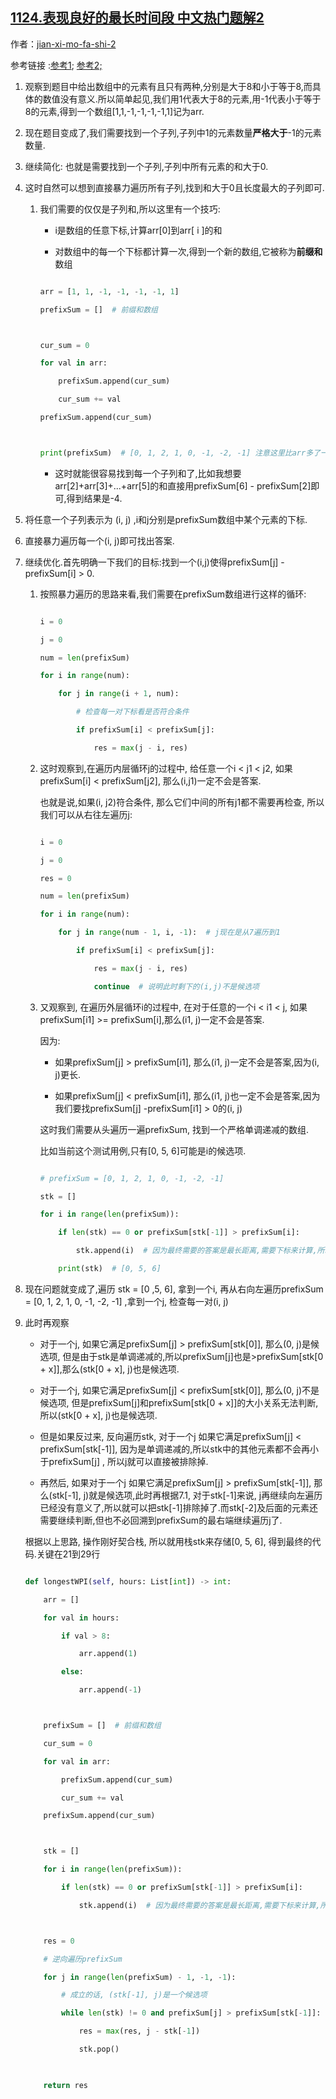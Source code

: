 ## [1124.表现良好的最长时间段 中文热门题解2](https://leetcode.cn/problems/longest-well-performing-interval/solutions/100000/can-kao-liao-ji-ge-da-shen-de-ti-jie-zhi-hou-zong-)

作者：[jian-xi-mo-fa-shi-2](https://leetcode.cn/u/jian-xi-mo-fa-shi-2)


参考链接 :[参考1](https://leetcode.com/problems/longest-well-performing-interval/discuss/335163/O(N)-Without-Hashmap.-Generalized-ProblemandSolution%3A-Find-Longest-Subarray-With-Sum-greater-K.); [参考2;](https://www.jianshu.com/p/c548dbae322d)
1. 观察到题目中给出数组中的元素有且只有两种,分别是大于8和小于等于8,而具体的数值没有意义.所以简单起见,我们用1代表大于8的元素,用-1代表小于等于8的元素,得到一个数组[1,1,-1,-1,-1,-1,1]记为arr.

2. 现在题目变成了,我们需要找到一个子列,子列中1的元素数量**严格大于**-1的元素数量.

3. 继续简化: 也就是需要找到一个子列,子列中所有元素的和大于0.

4. 这时自然可以想到直接暴力遍历所有子列,找到和大于0且长度最大的子列即可.

   1. 我们需要的仅仅是子列和,所以这里有一个技巧:

      - i是数组的任意下标,计算arr[0]到arr[ i ]的和
      - 对数组中的每一个下标都计算一次,得到一个新的数组,它被称为**前缀和**数组

      ```python
      arr = [1, 1, -1, -1, -1, -1, 1]
      prefixSum = []  # 前缀和数组
      
      cur_sum = 0
      for val in arr:
          prefixSum.append(cur_sum)
          cur_sum += val
      prefixSum.append(cur_sum)
      
      print(prefixSum)  # [0, 1, 2, 1, 0, -1, -2, -1] 注意这里比arr多了一个元素
      ```

      - 这时就能很容易找到每一个子列和了,比如我想要arr[2]+arr[3]+...+arr[5]的和直接用prefixSum[6] - prefixSum[2]即可,得到结果是-4. 

5. 将任意一个子列表示为 (i, j) ,i和j分别是prefixSum数组中某个元素的下标.

6. 直接暴力遍历每一个(i, j)即可找出答案.

7. 继续优化.首先明确一下我们的目标:找到一个(i,j)使得prefixSum[j] - prefixSum[i] > 0.

   1. 按照暴力遍历的思路来看,我们需要在prefixSum数组进行这样的循环:

       ```python
       i = 0
       j = 0
       num = len(prefixSum)
       for i in range(num):
           for j in range(i + 1, num):
               # 检查每一对下标看是否符合条件
               if prefixSum[i] < prefixSum[j]:
                   res = max(j - i, res)
       ```

   2. 这时观察到,在遍历内层循环j的过程中,  给任意一个i < j1 < j2, 如果prefixSum[i] < prefixSum[j2], 那么(i,j1)一定不会是答案.

      也就是说,如果(i, j2)符合条件, 那么它们中间的所有j1都不需要再检查, 所以我们可以从右往左遍历j:

      ```python
      i = 0
      j = 0
      res = 0
      num = len(prefixSum)
      for i in range(num):
          for j in range(num - 1, i, -1):  # j现在是从7遍历到1
              if prefixSum[i] < prefixSum[j]:
                  res = max(j - i, res)
                  continue  # 说明此时剩下的(i,j)不是候选项
      ```

   3. 又观察到, 在遍历外层循环i的过程中, 在对于任意的一个i < i1 < j, 如果prefixSum[i1] >= prefixSum[i],那么(i1, j)一定不会是答案. 
   
       因为:
   
       - 如果prefixSum[j] > prefixSum[i1], 那么(i1, j)一定不会是答案,因为(i, j)更长.
       - 如果prefixSum[j] < prefixSum[i1], 那么(i1, j)也一定不会是答案,因为我们要找prefixSum[j] -prefixSum[i1] > 0的(i, j)
   
       这时我们需要从头遍历一遍prefixSum, 找到一个严格单调递减的数组.
   
       比如当前这个测试用例,只有[0, 5, 6]可能是i的候选项.
       
       ```python
       # prefixSum = [0, 1, 2, 1, 0, -1, -2, -1] 
       stk = []
       for i in range(len(prefixSum)):
           if len(stk) == 0 or prefixSum[stk[-1]] > prefixSum[i]:
               stk.append(i)  # 因为最终需要的答案是最长距离,需要下标来计算,所以这里存储下标
           print(stk)  # [0, 5, 6]
       ```
   
8. 现在问题就变成了,遍历 stk = [0 ,5, 6], 拿到一个i, 再从右向左遍历prefixSum = [0, 1, 2, 1, 0, -1, -2, -1] ,拿到一个j, 检查每一对(i, j)

9. 此时再观察

   - 对于一个j, 如果它满足prefixSum[j] > prefixSum[stk[0]], 那么(0, j)是候选项, 但是由于stk是单调递减的,所以prefixSum[j]也是>prefixSum[stk[0 + x]],那么(stk[0 + x], j)也是候选项.

   - 对于一个j, 如果它满足prefixSum[j] < prefixSum[stk[0]], 那么(0, j)不是候选项, 但是prefixSum[j]和prefixSum[stk[0 + x]]的大小关系无法判断,所以(stk[0 + x], j)也是候选项.

   - 但是如果反过来, 反向遍历stk, 对于一个j 如果它满足prefixSum[j] < prefixSum[stk[-1]], 因为是单调递减的,所以stk中的其他元素都不会再小于prefixSum[j] , 所以j就可以直接被排除掉.
   - 再然后, 如果对于一个j 如果它满足prefixSum[j] > prefixSum[stk[-1]], 那么(stk[-1], j)就是候选项,此时再根据7.1, 对于stk[-1]来说, j再继续向左遍历已经没有意义了,所以就可以把stk[-1]排除掉了.而stk[-2]及后面的元素还需要继续判断,但也不必回溯到prefixSum的最右端继续遍历j了.

   根据以上思路, 操作刚好契合栈, 所以就用栈stk来存储[0, 5, 6], 得到最终的代码.关键在21到29行

   ```python
   def longestWPI(self, hours: List[int]) -> int:
       arr = []
       for val in hours:
           if val > 8:
               arr.append(1)
           else:
               arr.append(-1)
   
       prefixSum = []  # 前缀和数组
       cur_sum = 0
       for val in arr:
           prefixSum.append(cur_sum)
           cur_sum += val
       prefixSum.append(cur_sum)
   
       stk = []
       for i in range(len(prefixSum)):
           if len(stk) == 0 or prefixSum[stk[-1]] > prefixSum[i]:
               stk.append(i)  # 因为最终需要的答案是最长距离,需要下标来计算,所以这里存储下标
   
       res = 0
       # 逆向遍历prefixSum
       for j in range(len(prefixSum) - 1, -1, -1):
           # 成立的话, (stk[-1], j)是一个候选项
           while len(stk) != 0 and prefixSum[j] > prefixSum[stk[-1]]:
               res = max(res, j - stk[-1])
               stk.pop()
       
       return res
   ```
